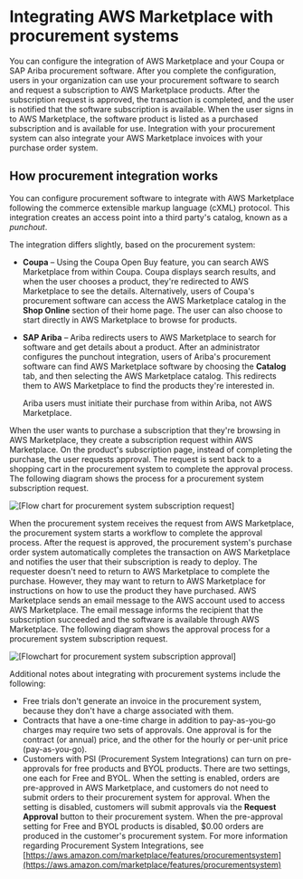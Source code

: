 # Integrating AWS Marketplace with procurement systems<a name="procurement-system-integration"></a>

You can configure the integration of AWS Marketplace and your Coupa or SAP Ariba procurement software\. After you complete the configuration, users in your organization can use your procurement software to search and request a subscription to AWS Marketplace products\. After the subscription request is approved, the transaction is completed, and the user is notified that the software subscription is available\. When the user signs in to AWS Marketplace, the software product is listed as a purchased subscription and is available for use\. Integration with your procurement system can also integrate your AWS Marketplace invoices with your purchase order system\.

## How procurement integration works<a name="procurement-system-integration-how-it-works"></a>

You can configure procurement software to integrate with AWS Marketplace following the commerce extensible markup language \(cXML\) protocol\. This integration creates an access point into a third party's catalog, known as a *punchout*\. 

The integration differs slightly, based on the procurement system:
+ **Coupa** – Using the Coupa Open Buy feature, you can search AWS Marketplace from within Coupa\. Coupa displays search results, and when the user chooses a product, they're redirected to AWS Marketplace to see the details\. Alternatively, users of Coupa's procurement software can access the AWS Marketplace catalog in the **Shop Online** section of their home page\. The user can also choose to start directly in AWS Marketplace to browse for products\.
+ **SAP Ariba** – Ariba redirects users to AWS Marketplace to search for software and get details about a product\. After an administrator configures the punchout integration, users of Ariba's procurement software can find AWS Marketplace software by choosing the **Catalog** tab, and then selecting the AWS Marketplace catalog\. This redirects them to AWS Marketplace to find the products they're interested in\. 

  Ariba users must initiate their purchase from within Ariba, not AWS Marketplace\.

When the user wants to purchase a subscription that they're browsing in AWS Marketplace, they create a subscription request within AWS Marketplace\. On the product's subscription page, instead of completing the purchase, the user requests approval\. The request is sent back to a shopping cart in the procurement system to complete the approval process\. The following diagram shows the process for a procurement system subscription request\.

 ![\[Flow chart for procurement system subscription request\]](http://docs.aws.amazon.com/marketplace/latest/buyerguide/images/procurement-flow-01.png) 

 When the procurement system receives the request from AWS Marketplace, the procurement system starts a workflow to complete the approval process\. After the request is approved, the procurement system's purchase order system automatically completes the transaction on AWS Marketplace and notifies the user that their subscription is ready to deploy\. The requester doesn't need to return to AWS Marketplace to complete the purchase\. However, they may want to return to AWS Marketplace for instructions on how to use the product they have purchased\. AWS Marketplace sends an email message to the AWS account used to access AWS Marketplace\. The email message informs the recipient that the subscription succeeded and the software is available through AWS Marketplace\. The following diagram shows the approval process for a procurement system subscription request\.

 ![\[Flowchart for procurement system subscription approval\]](http://docs.aws.amazon.com/marketplace/latest/buyerguide/images/procurement-flow-02.png) 

Additional notes about integrating with procurement systems include the following:
+ Free trials don't generate an invoice in the procurement system, because they don't have a charge associated with them\.
+ Contracts that have a one\-time charge in addition to pay\-as\-you\-go charges may require two sets of approvals\. One approval is for the contract \(or annual\) price, and the other for the hourly or per\-unit price \(pay\-as\-you\-go\)\.
+ Customers with PSI \(Procurement System Integrations\) can turn on pre\-approvals for free products and BYOL products\. There are two settings, one each for Free and BYOL\. When the setting is enabled, orders are pre\-approved in AWS Marketplace, and customers do not need to submit orders to their procurement system for approval\. When the setting is disabled, customers will submit approvals via the **Request Approval** button to their procurement system\. When the pre\-approval setting for Free and BYOL products is disabled, $0\.00 orders are produced in the customer's procurement system\. For more information regarding Procurement System Integrations, see [https://aws.amazon.com/marketplace/features/procurementsystem](https://aws.amazon.com/marketplace/features/procurementsystem)